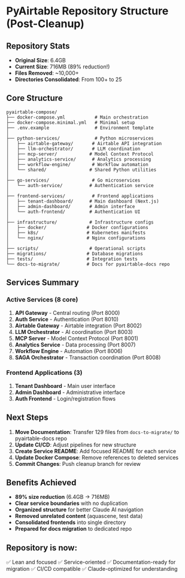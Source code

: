 # PyAirtable Repository Structure (Post-Cleanup)

## Repository Stats
- **Original Size**: 6.4GB
- **Current Size**: 716MB (89% reduction!)
- **Files Removed**: ~10,000+ 
- **Directories Consolidated**: From 100+ to 25

## Core Structure

```
pyairtable-compose/
├── docker-compose.yml           # Main orchestration
├── docker-compose.minimal.yml   # Minimal setup
├── .env.example                 # Environment template
│
├── python-services/             # Python microservices
│   ├── airtable-gateway/       # Airtable API integration
│   ├── llm-orchestrator/       # LLM coordination
│   ├── mcp-server/            # Model Context Protocol
│   ├── analytics-service/      # Analytics processing
│   ├── workflow-engine/        # Workflow automation
│   └── shared/                # Shared Python utilities
│
├── go-services/                # Go microservices
│   └── auth-service/          # Authentication service
│
├── frontend-services/          # Frontend applications
│   ├── tenant-dashboard/      # Main dashboard (Next.js)
│   ├── admin-dashboard/       # Admin interface
│   └── auth-frontend/         # Authentication UI
│
├── infrastructure/            # Infrastructure configs
│   ├── docker/               # Docker configurations
│   ├── k8s/                  # Kubernetes manifests
│   └── nginx/                # Nginx configurations
│
├── scripts/                   # Operational scripts
├── migrations/               # Database migrations
├── tests/                    # Integration tests
└── docs-to-migrate/          # Docs for pyairtable-docs repo
```

## Services Summary

### Active Services (8 core)
1. **API Gateway** - Central routing (Port 8000)
2. **Auth Service** - Authentication (Port 8010) 
3. **Airtable Gateway** - Airtable integration (Port 8002)
4. **LLM Orchestrator** - AI coordination (Port 8003)
5. **MCP Server** - Model Context Protocol (Port 8001)
6. **Analytics Service** - Data processing (Port 8007)
7. **Workflow Engine** - Automation (Port 8006)
8. **SAGA Orchestrator** - Transaction coordination (Port 8008)

### Frontend Applications (3)
1. **Tenant Dashboard** - Main user interface
2. **Admin Dashboard** - Administrative interface
3. **Auth Frontend** - Login/registration flows

## Next Steps

1. **Move Documentation**: Transfer 129 files from `docs-to-migrate/` to pyairtable-docs repo
2. **Update CI/CD**: Adjust pipelines for new structure
3. **Create Service README**: Add focused README for each service
4. **Update Docker Compose**: Remove references to deleted services
5. **Commit Changes**: Push cleanup branch for review

## Benefits Achieved

- **89% size reduction** (6.4GB → 716MB)
- **Clear service boundaries** with no duplication
- **Organized structure** for better Claude AI navigation
- **Removed unrelated content** (aquascene, test data)
- **Consolidated frontends** into single directory
- **Prepared for docs migration** to dedicated repo

## Repository is now:
✅ Lean and focused
✅ Service-oriented
✅ Documentation-ready for migration
✅ CI/CD compatible
✅ Claude-optimized for understanding